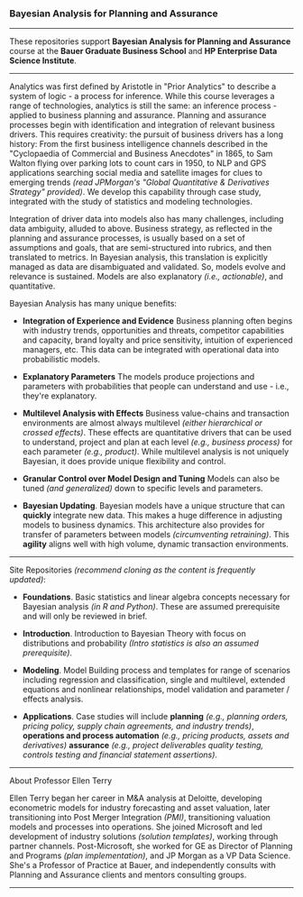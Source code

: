
### Bayesian Analysis for Planning and Assurance

------
These repositories support **Bayesian Analysis for Planning and Assurance** course at the **Bauer Graduate Business School** and **HP Enterprise Data Science Institute**. 

------

Analytics was first defined by Aristotle in "Prior Analytics" to describe a system of logic - a process for inference. While this course leverages a range of technologies, analytics is still the same: an inference process - applied to business planning and assurance. Planning and assurance processes begin with identification and integration of relevant business drivers. This requires creativity: the pursuit of business drivers has a long history: From the first business intelligence channels described in the "Cyclopaedia of Commercial and Business Anecdotes" in 1865, to Sam Walton flying over parking lots to count cars in 1950, to NLP and GPS applications searching social media and satellite images for clues to emerging trends *(read  JPMorgan's "Global Quantitative & Derivatives Strategy" provided)*. We develop this capability through case study, integrated with the study of statistics and modeling technologies.  

Integration of driver data into models also has many challenges, including data ambiguity, alluded to above. Business strategy, as reflected in the planning and assurance processes, is usually based on a set of assumptions and goals, that are semi-structured into rubrics, and then translated to metrics. In Bayesian analysis, this translation is explicitly managed as data are disambiguated and validated. So, models evolve and relevance is sustained. Models are also explanatory *(i.e., actionable)*, and quantitative.   

Bayesian Analysis has many unique benefits:      

* **Integration of Experience and Evidence** Business planning often begins with industry trends, opportunities and threats, competitor capabilities and capacity, brand loyalty and price sensitivity, intuition of experienced managers, etc. This data can be integrated with operational data into probabilistic models. 

* **Explanatory Parameters** The models produce projections and parameters with probabilities that people can understand and use - i.e., they're explanatory.  

* **Multilevel Analysis with Effects** Business value-chains and transaction environments are almost always multilevel *(either hierarchical or crossed effects)*. These effects are quantitative drivers that can be used to understand, project and plan at each level *(e.g., business process)* for each parameter *(e.g., product)*. While multilevel analysis is not uniquely Bayesian, it does provide unique flexibility and control. 

* **Granular Control over Model Design and Tuning** Models can also be tuned *(and generalized)* down to specific levels and parameters. 

* **Bayesian Updating**. Bayesian models have a unique structure that can **quickly** integrate new data. This makes a huge difference in adjusting models to business dynamics. This architecture also provides for transfer of parameters between models *(circumventing retraining)*. This **agility** aligns well with high volume, dynamic transaction environments.

----

Site Repositories *(recommend cloning as the content is frequently updated)*:

* **Foundations**. Basic statistics and linear algebra concepts necessary for Bayesian analysis *(in R and Python)*. These are assumed prerequisite and will only be reviewed in brief.

* **Introduction**. Introduction to Bayesian Theory with focus on distributions and probability *(Intro statistics is also an assumed prerequisite)*.   

* **Modeling**. Model Building process and templates for range of scenarios including regression and classification, single and multilevel, extended equations and nonlinear relationships, model validation and parameter / effects analysis.  

* **Applications**. Case studies will include **planning**  *(e.g., planning orders, pricing policy, supply chain agreements, and industry trends)*, **operations and process automation** *(e.g., pricing products, assets and derivatives)* **assurance** *(e.g., project deliverables quality testing, controls testing and financial statement assertions)*.

------

About Professor Ellen Terry

Ellen Terry began her career in M&A analysis at Deloitte, developing econometric models for industry forecasting and asset valuation, later transitioning into Post Merger Integration *(PMI)*, transitioning valuation models and processes into operations. She joined Microsoft and led development of industry solutions *(solution templates)*, working through partner channels. Post-Microsoft, she worked for GE as Director of Planning and Programs *(plan implementation)*, and JP Morgan as a VP Data Science. She's a Professor of Practice at Bauer, and independently consults with Planning and Assurance clients and mentors consulting groups.   

------
